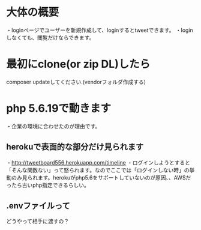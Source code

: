 # 大体の概要
・loginページでユーザーを新規作成して、loginするとtweetできます。
・loginしなくても、閲覧だけならできます。

# 最初にclone(or zip DL)したら
composer updateしてください.(vendorフォルダ作成する)

# php 5.6.19で動きます
・企業の環境に合わせたのが理由です。

## herokuで表面的な部分だけ見られます
・http://tweetboard556.herokuapp.com/timeline
・ログインしようとすると「そんな関数ない」って怒られます。なのでここでは「ログインしない時」の挙動のみ見られます。herokuがphp5.6をサポートしていないのが原因、、AWSだったら古いphp指定できるらしい。

## .envファイルって
どうやって相手に渡すの？
